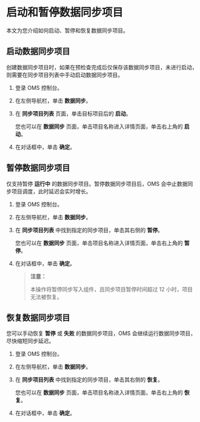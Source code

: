 # 启动和暂停数据同步项目

本文为您介绍如何启动、暂停和恢复数据同步项目。

## 启动数据同步项目

创建数据同步项目时，如果在预检查完成后仅保存该数据同步项目，未进行启动，则需要在同步项目列表中手动启动数据同步项目。

1. 登录 OMS 控制台。

2. 在左侧导航栏，单击 **数据同步**。

3. 在 **同步项目列表** 页面，单击目标项目后的 **启动**。

   您也可以在 **数据同步** 页面，单击项目名称进入详情页面，单击右上角的 **启动**。

4. 在对话框中，单击 **确定**。

## 暂停数据同步项目

仅支持暂停 **运行中** 的数据同步项目。暂停数据同步项目后，OMS 会中止数据同步项目调度，此时延迟会实时增长。

1. 登录 OMS 控制台。

2. 在左侧导航栏，单击 **数据同步**。

3. 在 **同步项目列表** 中找到指定的同步项目，单击其右侧的 **暂停**。

   您也可以在 **数据同步** 页面，单击项目名称进入详情页面，单击右上角的 **暂停**。

4. 在对话框中，单击 **确定**。

   >**注意：**
   >
   >本操作将暂停同步写入组件，且同步项目暂停时间超过 12 小时，项目无法被恢复。

## 恢复数据同步项目

您可以手动恢复 **暂停** 或 **失败** 的数据同步项目，OMS 会继续运行数据同步项目，尽快缩短同步延迟。

1. 登录 OMS 控制台。

2. 在左侧导航栏，单击 **数据同步**。

3. 在 **同步项目列表** 中找到指定的同步项目，单击其右侧的 **恢复**。

   您也可以在 **数据同步** 页面，单击项目名称进入详情页面，单击右上角的 **恢复**。

4. 在对话框中，单击 **确定**。
